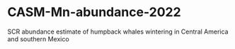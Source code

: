 # CASM-Mn-abundance-2022
SCR abundance estimate of humpback whales wintering in Central America and southern Mexico
